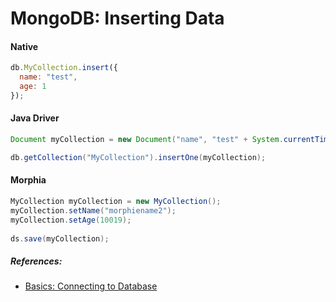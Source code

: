 # MongoDB: Inserting Data

#### Native
```javascript
db.MyCollection.insert({
  name: "test",
  age: 1
});
```

#### Java Driver
```java
Document myCollection = new Document("name", "test" + System.currentTimeMillis()).append("age", 1);

db.getCollection("MyCollection").insertOne(myCollection);
```

#### Morphia
```java
MyCollection myCollection = new MyCollection();
myCollection.setName("morphiename2");
myCollection.setAge(10019);
		
ds.save(myCollection);
```

##### References: 
- [Basics: Connecting to Database](/MongoDB/Basics.md)
